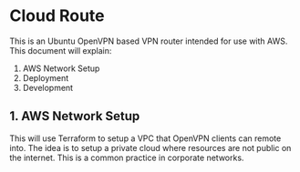 # Cloud Route

This is an Ubuntu OpenVPN based VPN router intended for use with AWS.  This document will explain:

1. AWS Network Setup
2. Deployment
3. Development

## 1. AWS Network Setup

This will use Terraform to setup a VPC that OpenVPN clients can remote into.  The idea is to setup a private cloud where resources are not public on the internet.  This is a common practice in corporate networks.
